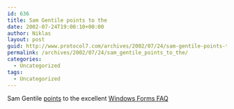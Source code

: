 ```yaml
---
id: 636
title: Sam Gentile points to the
date: 2002-07-24T19:00:10+00:00
author: Niklas
layout: post
guid: http://www.protocol7.com/archives/2002/07/24/sam-gentile-points-to-the/
permalink: /archives/2002/07/24/sam_gentile_points_to_the/
categories:
  - Uncategorized
tags:
  - Uncategorized
---
```

<div class='microid-818b2689074aeae4a67f7a03d108e5f73d0fe0e3'>
  <p>
    Sam Gentile <a href="http://radio.weblogs.com/0105852/2002/07/24.html#a807">points</a> to the excellent <a href="http://www.syncfusion.com/FAQ/WinForms/">Windows Forms FAQ</a>
  </p>
</div>